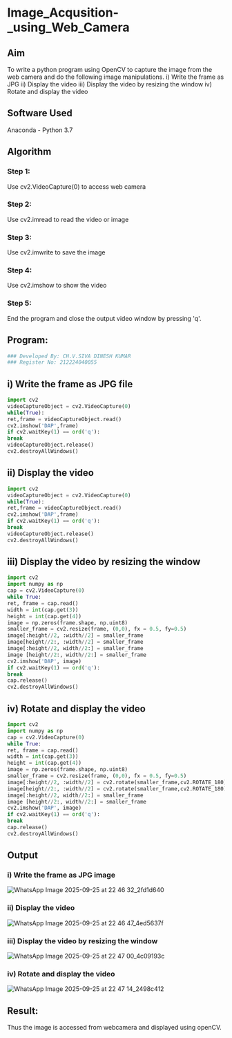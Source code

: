 # Image_Acqusition-_using_Web_Camera
## Aim
 
To write a python program using OpenCV to capture the image from the web camera and do the following image manipulations.
i) Write the frame as JPG 
ii) Display the video 
iii) Display the video by resizing the window
iv) Rotate and display the video

## Software Used
Anaconda - Python 3.7
## Algorithm
### Step 1:
Use cv2.VideoCapture(0) to access web camera
<br>

### Step 2:
Use cv2.imread to read the video or image
<br>

### Step 3:
Use cv2.imwrite to save the image
<br>

### Step 4:
Use cv2.imshow to show the video
<br>

### Step 5:
End the program and close the output video window by pressing 'q'.
<br>

## Program:
``` Python
### Developed By: CH.V.SIVA DINESH KUMAR
### Register No: 212224040055
```

## i) Write the frame as JPG file
```Python
import cv2
videoCaptureObject = cv2.VideoCapture(0)
while(True):
ret,frame = videoCaptureObject.read()
cv2.imshow('DAP',frame)
if cv2.waitKey(1) == ord('q'):
break
videoCaptureObject.release()
cv2.destroyAllWindows()
```
## ii) Display the video
```Python
import cv2
videoCaptureObject = cv2.VideoCapture(0)
while(True):
ret,frame = videoCaptureObject.read()
cv2.imshow('DAP',frame)
if cv2.waitKey(1) == ord('q'):
break
videoCaptureObject.release()
cv2.destroyAllWindows()

```
## iii) Display the video by resizing the window
```Python
import cv2
import numpy as np
cap = cv2.VideoCapture(0)
while True:
ret, frame = cap.read()
width = int(cap.get(3))
height = int(cap.get(4))
image = np.zeros(frame.shape, np.uint8)
smaller_frame = cv2.resize(frame, (0,0), fx = 0.5, fy=0.5)
image[:height//2, :width//2] = smaller_frame
image[height//2:, :width//2] = smaller_frame
image[:height//2, width//2:] = smaller_frame
image [height//2:, width//2:] = smaller_frame
cv2.imshow('DAP', image)
if cv2.waitKey(1) == ord('q'):
break
cap.release()
cv2.destroyAllWindows()
```
## iv) Rotate and display the video
```Python
import cv2
import numpy as np
cap = cv2.VideoCapture(0)
while True:
ret, frame = cap.read()
width = int(cap.get(3))
height = int(cap.get(4))
image = np.zeros(frame.shape, np.uint8)
smaller_frame = cv2.resize(frame, (0,0), fx = 0.5, fy=0.5)
image[:height//2, :width//2] = cv2.rotate(smaller_frame,cv2.ROTATE_180)
image[height//2:, :width//2] = cv2.rotate(smaller_frame,cv2.ROTATE_180)
image[:height//2, width//2:] = smaller_frame
image [height//2:, width//2:] = smaller_frame
cv2.imshow('DAP', image)
if cv2.waitKey(1) == ord('q'):
break
cap.release()
cv2.destroyAllWindows()
```
## Output
### i) Write the frame as JPG image

![WhatsApp Image 2025-09-25 at 22 46 32_2fd1d640](https://github.com/user-attachments/assets/d123962b-3950-42b9-924a-df9460422fd5)


### ii) Display the video

![WhatsApp Image 2025-09-25 at 22 46 47_4ed5637f](https://github.com/user-attachments/assets/56ac084a-8f22-4b76-b19f-96a593b06c34)


### iii) Display the video by resizing the window

![WhatsApp Image 2025-09-25 at 22 47 00_4c09193c](https://github.com/user-attachments/assets/f2a0af7e-ddc4-4961-bcbe-a345fabcef87)


### iv) Rotate and display the video


![WhatsApp Image 2025-09-25 at 22 47 14_2498c412](https://github.com/user-attachments/assets/18221499-a698-4650-8d9e-56ed447c88fc)

## Result:
Thus the image is accessed from webcamera and displayed using openCV.
